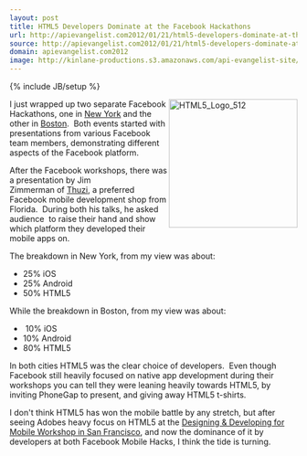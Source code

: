 ```yaml
---
layout: post
title: HTML5 Developers Dominate at the Facebook Hackathons
url: http://apievangelist.com2012/01/21/html5-developers-dominate-at-the-facebook-hackathons/
source: http://apievangelist.com2012/01/21/html5-developers-dominate-at-the-facebook-hackathons/
domain: apievangelist.com2012
image: http://kinlane-productions.s3.amazonaws.com/api-evangelist-site/blog/HTML5_Logo_512.png
---
```

{% include JB/setup %}<p>
     <img class="aligncenter size-medium wp-image-513" title="HTML5_Logo_512" src="http://kinlane-productions.s3.amazonaws.com/HTML5/HTML5_Logo_512.png"  width="225" height="225" align="right" />I just wrapped up two separate Facebook Hackathons, one in <a title="New York" href="http://www.hackweekends.com/events/facebook_mobile_hack__new_york.php">New York</a> and the other in <a title="Boston" href="http://www.hackweekends.com/events/facebook_mobile_hack__boston.php">Boston</a>.  Both events started with presentations from various Facebook team members, demonstrating different aspects of the Facebook platform.
</p>
<p>
     After the Facebook workshops, there was a presentation by Jim Zimmerman of <a title="Thuzi" href="http://www.thuzi.com/">Thuzi</a>, a preferred Facebook mobile development shop from Florida.  During both his talks, he asked audience  to raise their hand and show which platform they developed their mobile apps on.
</p>
<p>
     The breakdown in New York, from my view was about:
</p>
<ul>
     <li>25% iOS
     </li>
     <li>25% Android
     </li>
     <li>50% HTML5
     </li>
</ul>
<p>
     While the breakdown in Boston, from my view was about:
</p>
<ul>
     <li> 10% iOS
     </li>
     <li>10% Android
     </li>
     <li>80% HTML5
     </li>
</ul>
<p>
     In both cities HTML5 was the clear choice of developers.  Even though Facebook still heavily focused on native app development during their workshops you can tell they were leaning heavily towards HTML5, by inviting PhoneGap to present, and giving away HTML5 t-shirts.
</p>
<p>
     I don't think HTML5 has won the mobile battle by any stretch, but after seeing Adobes heavy focus on HTML5 at the <a title="Designing &amp; Developing for Mobile Workshop in San Francisco" href="http://www.hackweekends.com/events/designing__developing_for_mobile_workshop.php">Designing &amp; Developing for Mobile Workshop in San Francisco</a>, and now the dominance of it by developers at both Facebook Mobile Hacks, I think the tide is turning.
</p>
